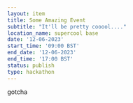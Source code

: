 ```yaml
---
layout: item 
title: Some Amazing Event
subtitle: "It'll be pretty cooool...."
location_name: supercool base
date: '12-06-2023'
start_time: '09:00 BST'
end_date: '12-06-2023'
end_time: '17:00 BST'
status: publish
type: hackathon
---
```


gotcha